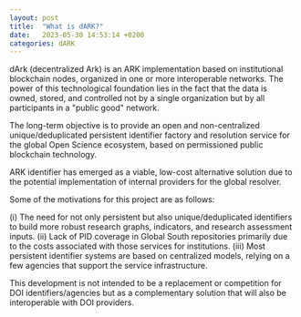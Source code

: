 ```yaml
---
layout: post
title:  "What is dARK?"
date:   2023-05-30 14:53:14 +0200
categories: dARK
---
```


dArk (decentralized Ark) is an ARK implementation based on institutional blockchain nodes, organized in one or more interoperable networks. The power of this technological foundation lies in the fact that the data is owned, stored, and controlled not by a single organization but by all participants in a "public good" network. 

The long-term objective is to provide an open and non-centralized unique/deduplicated persistent identifier factory and resolution service for the global Open Science ecosystem, based on permissioned public blockchain technology.

ARK identifier has emerged as a viable, low-cost alternative solution due to the potential implementation of internal providers for the global resolver.

Some of the motivations for this project are as follows:

(i) The need for not only persistent but also unique/deduplicated identifiers to build more robust research graphs, indicators, and research assessment inputs.
(ii) Lack of PID coverage in Global South repositories primarily due to the costs associated with those services for institutions.
(iii) Most persistent identifier systems are based on centralized models, relying on a few agencies that support the service infrastructure.

This development is not intended to be  a replacement or competition for DOI identifiers/agencies but as a complementary solution that will also be interoperable with DOI providers.